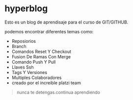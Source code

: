 # hyperblog 
Esto es un blog de aprendisaje para el curso de GIT/GITHUB.

podemos encontrar diferentes temas como:
-  Reposiorios
- Branch
- Comandos Reset Y Checkout
- Fusion De Ramas Con Merge
- Comando Push Y Pull
- Llaves Ssh
- Tags Y Versiones
- Multiples Colaboradores
- creado por el increible platzi team

> nunca te detengas.continua aprendiendo